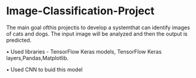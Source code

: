 # Image-Classification-Project

The main goal ofthis projectis to develop a systemthat can identify
images of cats and dogs. The input image will be analyzed and then
the output is predicted.

• Used libraries - TensorFlow Keras models, TensorFlow Keras layers,Pandas,Matplotlib.

• Used CNN to buid this model
